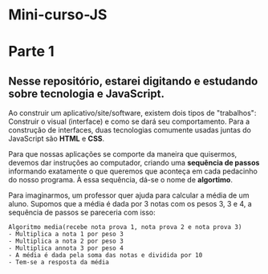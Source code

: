 # Mini-curso-JS
# Parte 1

  ## Nesse repositório, estarei digitando e estudando sobre tecnologia e JavaScript.
  
Ao construir um aplicativo/site/software, existem dois tipos de "trabalhos": Construir o visual (interface) e como se dará seu comportamento.
Para a construção de interfaces, duas tecnologias comumente usadas juntas do JavaScript são **HTML** e **CSS**.

Para que nossas aplicações se comporte da maneira que quisermos, devemos dar instruções ao computador, criando uma **sequência de passos** informando exatamente o que queremos que aconteça em cada pedacinho do nosso programa.
À essa sequência, dá-se o nome de **algortimo**.

Para imaginarmos, um professor quer ajuda para calcular a média de um aluno. Supomos que a média é dada por 3 notas com os pesos 3, 3 e 4, a sequência de passos se pareceria com isso:

```
Algoritmo media(recebe nota prova 1, nota prova 2 e nota prova 3)
- Multiplica a nota 1 por peso 3
- Multiplica a nota 2 por peso 3
- Multiplica annota 3 por peso 4
- A média é dada pela soma das notas e dividida por 10
- Tem-se a resposta da média
```


